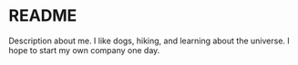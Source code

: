 # README
Description about me.
I like dogs, hiking, and learning about the universe. I hope to start my own company one day.
